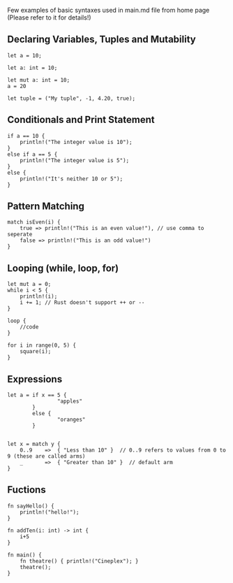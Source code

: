 
Few examples of basic syntaxes used in main.md file from home page (Please refer to it for details!)


## Declaring Variables, Tuples and Mutability

```
let a = 10;

let a: int = 10;

let mut a: int = 10;
a = 20

let tuple = ("My tuple", -1, 4.20, true); 

```

## Conditionals and Print Statement

```
if a == 10 { 
    println!("The integer value is 10"); 
}
else if a == 5 { 
    println!("The integer value is 5");
}
else { 
    println!("It's neither 10 or 5"); 
}
```

## Pattern Matching

```
match isEven(i) {
	true => println!("This is an even value!"), // use comma to seperate
	false => println!("This is an odd value!")
}
```

## Looping (while, loop, for)

```
let mut a = 0;
while i < 5 { 
	println!(i);
	i += 1; // Rust doesn't support ++ or --
}

loop {
	//code
}

for i in range(0, 5) {
	square(i);
}
```

## Expressions

```
let a = if x == 5 {
                "apples"
        }
        else {
                "oranges"
        }
        
        
let x = match y {
    0..9    =>  { "Less than 10" }  // 0..9 refers to values from 0 to 9 (these are called arms)
    _       =>  { "Greater than 10" }  // default arm
}
```

## Fuctions

```
fn sayHello() {
	println!("hello!");
}

fn addTen(i: int) -> int {
	i+5
}

fn main() {
	fn theatre() { println!("Cineplex"); }
	theatre();
}
```

